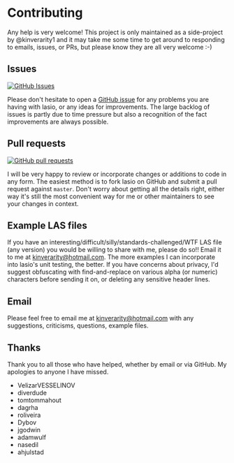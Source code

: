 # Contributing

Any help is very welcome! This project is only maintained as a side-project by @kinverarity1 and it may take me some time to get around to responding to emails, issues, or PRs, but please know they are all very welcome :-)

## Issues

[![GitHub Issues](http://githubbadges.herokuapp.com/kinverarity1/lasio/issues.svg)](https://github.com/kinverarity1/lasio/issues)

Please don't hesitate to open a [GitHub issue](https://github.com/kinverarity1/lasio/issues/new) for any problems you are having with lasio, or any ideas for improvements. The large backlog of issues is partly due to time pressure but also a recognition of the fact improvements are always possible.

## Pull requests

[![GitHub pull requests](http://githubbadges.herokuapp.com/kinverarity1/lasio/pulls.svg)](https://github.com/kinverarity1/lasio/pulls)

I will be very happy to review or incorporate changes or additions to code in any form. The easiest method is to fork lasio on GitHub and submit a pull request against ``master``. Don't worry about getting all the details right, either way it's still the most convenient way for me or other maintainers to see your changes in context. 

## Example LAS files

If you have an interesting/difficult/silly/standards-challenged/WTF LAS file (any version) you would be willing to share with me, please do so!! Email it to me at kinverarity@hotmail.com. The more examples I can incorporate into lasio's unit testing, the better. If you have concerns about privacy, I'd suggest obfuscating with find-and-replace on various alpha (or numeric) characters before sending it on, or deleting any sensitive header lines.

## Email

Please feel free to email me at kinverarity@hotmail.com  with any suggestions, criticisms, questions, example files. 

## Thanks

Thank you to all those who have helped, whether by email or via GitHub. My apologies to anyone I have missed.

- VelizarVESSELINOV
- diverdude
- tomtommahout
- dagrha
- roliveira
- Dybov
- jgodwin
- adamwulf
- nasedil
- ahjulstad
